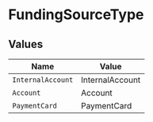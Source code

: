 # FundingSourceType


## Values

| Name              | Value             |
| ----------------- | ----------------- |
| `InternalAccount` | InternalAccount   |
| `Account`         | Account           |
| `PaymentCard`     | PaymentCard       |